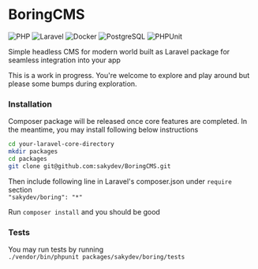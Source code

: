 # BoringCMS
![PHP](https://img.shields.io/badge/PHP-777BB4?logo=php&logoColor=white) ![Laravel](https://img.shields.io/badge/Laravel-FF2D20?logo=laravel&logoColor=white) ![Docker](https://img.shields.io/badge/Docker-2496ED?logo=docker&logoColor=white) ![PostgreSQL](https://img.shields.io/badge/PostgreSQL-336791?logo=postgresql&logoColor=white) ![PHPUnit](https://img.shields.io/badge/PHPUnit-5468FF?logo=php&logoColor=white)

Simple headless CMS for modern world built as Laravel package for seamless integration into your app

This is a work in progress. You're welcome to explore and play around but please some bumps during exploration.

### Installation
Composer package will be released once core features are completed. In the meantime, you may install following below instructions

```bash
cd your-laravel-core-directory
mkdir packages
cd packages
git clone git@github.com:sakydev/BoringCMS.git
```

Then include following line in Laravel's composer.json under `require` section   
`"sakydev/boring": "*"`

Run `composer install` and you should be good

### Tests
You may run tests by running   
`./vendor/bin/phpunit packages/sakydev/boring/tests`

